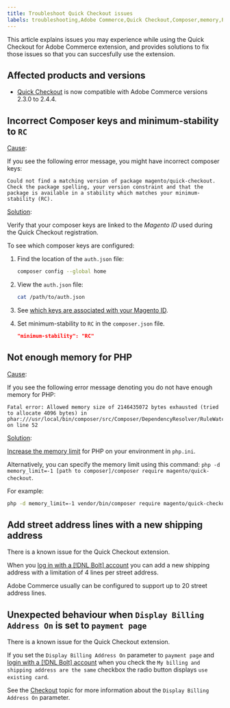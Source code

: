 ```yaml
---
title: Troubleshoot Quick Checkout issues
labels: troubleshooting,Adobe Commerce,Quick Checkout,Composer,memory,PHP,extension,2.4.4
---
```


This article explains issues you may experience while using the Quick Checkout for Adobe Commerce extension, and provides solutions to fix those issues so that you can succesfully use the extension.

## Affected products and versions

* [Quick Checkout](https://experienceleague.adobe.com/docs/commerce-merchant-services/quick-checkout/overview.html) is now compatible with Adobe Commerce versions 2.3.0 to 2.4.4.

## Incorrect Composer keys and minimum-stability to `RC`

<ins>Cause</ins>:

If you see the following error message, you might have incorrect composer keys:

```terminal
Could not find a matching version of package magento/quick-checkout. Check the package spelling, your version constraint and that the package is available in a stability which matches your minimum-stability (RC).
```

<ins>Solution</ins>:

Verify that your composer keys are linked to the _Magento ID_ used during the Quick Checkout registration.

To see which composer keys are configured:

1. Find the location of the `auth.json` file:

   ```bash
   composer config --global home
   ```

1. View the `auth.json` file:

   ```bash
   cat /path/to/auth.json
   ```

1. See [which keys are associated with your Magento ID](https://devdocs.magento.com/guides/v2.4/install-gde/prereq/connect-auth.html).

1. Set minimum-stability to `RC` in the `composer.json` file.

   ```json
   "minimum-stability": "RC"
   ```

## Not enough memory for PHP

<ins>Cause</ins>:

If you see the following error message denoting you do not have enough memory for PHP:

```terminal
Fatal error: Allowed memory size of 2146435072 bytes exhausted (tried to allocate 4096 bytes) in phar:///usr/local/bin/composer/src/Composer/DependencyResolver/RuleWatchGraph.php on line 52
```

<ins>Solution</ins>:

[Increase the memory limit](https://devdocs.magento.com/cloud/project/magento-app-php-ini.html#increase-php-memory-limit) for PHP on your environment in `php.ini`.

Alternatively, you can specify the memory limit using this command: `php -d memory_limit=-1 [path to composer]/composer require magento/quick-checkout`.

For example:

```bash
php -d memory_limit=-1 vendor/bin/composer require magento/quick-checkout
```

## Add street address lines with a new shipping address

There is a known issue for the Quick Checkout extension.

When you [log in with a [!DNL Bolt] account](https://help.bolt.com/shoppers/guides/checkout/log-in/) you can add a new shipping address with a limitation of 4 lines per street address.

Adobe Commerce usually can be configured to support up to 20 street address lines.

## Unexpected behaviour when `Display Billing Address On` is set to `payment page`

There is a known issue for the Quick Checkout extension.

If you set the `Display Billing Address On` parameter to `payment page` and [login with a [!DNL Bolt] account](https://help.bolt.com/shoppers/guides/checkout/log-in/) when you check the `My billing and shipping address are the same` checkbox the radio button displays `use existing card`.

See the [Checkout](https://docs.magento.com/user-guide/configuration/sales/checkout.html) topic for more information about the `Display Billing Address On` parameter.
